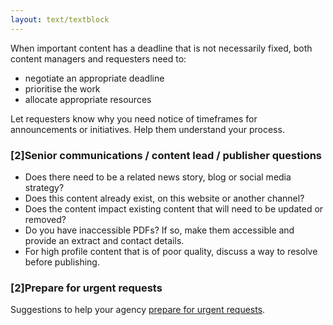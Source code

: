 ```yaml
---
layout: text/textblock
---
```


When important content has a deadline that is not necessarily fixed, both content managers and requesters need to:
- negotiate an appropriate deadline
- prioritise the work
- allocate appropriate resources

Let requesters know why you need notice of timeframes for announcements or initiatives. Help them understand your process.

### [2]Senior communications / content lead / publisher questions
- Does there need to be a related news story, blog or social media strategy?
- Does this content already exist, on this website or another channel?
- Does the content impact existing content that will need to be updated or removed?
- Do you have inaccessible PDFs? If so, make them accessible and provide an extract and contact details.
- For high profile content that is of poor quality, discuss a way to resolve before publishing.

### [2]Prepare for urgent requests
Suggestions to help your agency [prepare for urgent requests](/governing-content/urgent-content-requests/prepare-urgent-request).
